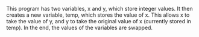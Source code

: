 This program has two variables, x and y, which store integer values. It then creates a new variable, temp, which stores the value of x. This allows x to take the value of y, and y to take the original value of x (currently stored in temp). In the end, the values of the variables are swapped.
